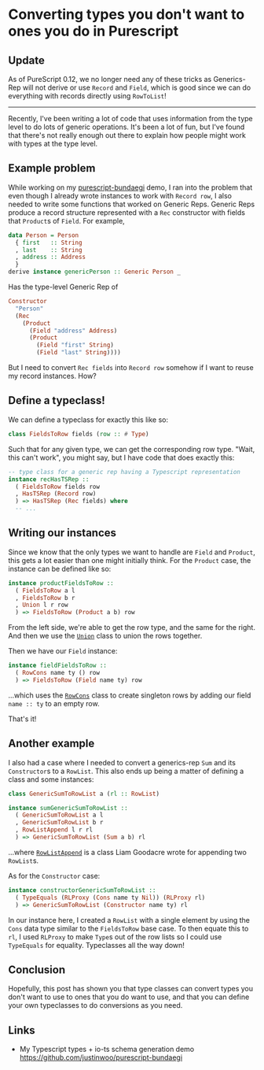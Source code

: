 # Converting types you don't want to ones you do in Purescript

## Update

As of PureScript 0.12, we no longer need any of these tricks as Generics-Rep will not derive or use `Record` and `Field`, which is good since we can do everything with records directly using `RowToList`!

-----

Recently, I've been writing a lot of code that uses information from the type level to do lots of generic operations. It's been a lot of fun, but I've found that there's not really enough out there to explain how people might work with types at the type level.

## Example problem

While working on my [purescript-bundaegi](https://github.com/justinwoo/purescript-bundaegi) demo, I ran into the problem that even though I already wrote instances to work with `Record row`, I also needed to write some functions that worked on Generic Reps. Generic Reps produce a record structure represented with a `Rec` constructor with fields that `Product`s of `Field`. For example,

```hs
data Person = Person 
  { first   :: String
  , last    :: String
  , address :: Address
  }
derive instance genericPerson :: Generic Person _
```

Has the type-level Generic Rep of

```hs
Constructor
  "Person"
  (Rec
    (Product
      (Field "address" Address)
      (Product
        (Field "first" String)
        (Field "last" String))))
```

But I need to convert `Rec fields` into `Record row` somehow if I want to reuse my record instances. How?

## Define a typeclass!

We can define a typeclass for exactly this like so:

```hs
class FieldsToRow fields (row :: # Type)
```

Such that for any given type, we can get the corresponding row type. "Wait, this can't work", you might say, but I have code that does exactly this:

```hs
-- type class for a generic rep having a Typescript representation
instance recHasTSRep ::
  ( FieldsToRow fields row
  , HasTSRep (Record row)
  ) => HasTSRep (Rec fields) where
  -- ...
```

## Writing our instances

Since we know that the only types we want to handle are `Field` and `Product`, this gets a lot easier than one might initially think. For the `Product` case, the instance can be defined like so:

```hs
instance productFieldsToRow ::
  ( FieldsToRow a l
  , FieldsToRow b r
  , Union l r row
  ) => FieldsToRow (Product a b) row
```

From the left side, we're able to get the row type, and the same for the right. And then we use the [`Union`](https://pursuit.purescript.org/builtins/docs/Prim#t:Union) class to union the rows together.

Then we have our `Field` instance:

```hs
instance fieldFieldsToRow ::
  ( RowCons name ty () row
  ) => FieldsToRow (Field name ty) row
```

...which uses the [`RowCons`](https://pursuit.purescript.org/builtins/docs/Prim#t:RowCons) class to create singleton rows by adding our field `name :: ty` to an empty row.

That's it!

## Another example

I also had a case where I needed to convert a generics-rep `Sum` and its `Constructor`s to a `RowList`. This also ends up being a matter of defining a class and some instances:

```hs
class GenericSumToRowList a (rl :: RowList)
```

```hs
instance sumGenericSumToRowList ::
  ( GenericSumToRowList a l
  , GenericSumToRowList b r
  , RowListAppend l r rl
  ) => GenericSumToRowList (Sum a b) rl
```

...where [`RowListAppend`](https://github.com/LiamGoodacre/purescript-typelevel-prelude/blob/7fba5aab064f4f3b7fb05a183404abcca4d7d84d/src/Type/Row.purs#L131) is a class Liam Goodacre wrote for appending two `RowList`s.

As for the `Constructor` case:

```hs
instance constructorGenericSumToRowList ::
  ( TypeEquals (RLProxy (Cons name ty Nil)) (RLProxy rl)
  ) => GenericSumToRowList (Constructor name ty) rl
```

In our instance here, I created a `RowList` with a single element by using the `Cons` data type similar to the `FieldsToRow` base case. To then equate this to `rl`, I used `RLProxy` to make `Type`s out of the row lists so I could use `TypeEquals` for equality. Typeclasses all the way down!

## Conclusion

Hopefully, this post has shown you that type classes can convert types you don't want to use to ones that you do want to use, and that you can define your own typeclasses to do conversions as you need.

## Links

* My Typescript types + io-ts schema generation demo https://github.com/justinwoo/purescript-bundaegi